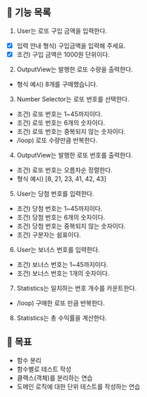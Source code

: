 ## 🚀 기능 목록

1. User는 로또 구입 금액을 입력한다.

- [x] 입력 안내 형식) 구입금액을 입력해 주세요.
- [x] 조건) 구입 금액은 1000원 단위이다.

2. OutputView는 발행한 로또 수량을 출력한다.

- 형식 예시) 8개를 구매했습니다.

3. Number Selector는 로또 번호를 선택한다.

- 조건) 로또 번호는 1~45까지이다.
- 조건) 로또 번호는 6개의 숫자이다.
- 조건) 로또 번호는 중복되지 않는 숫자이다.
- /loop) 로또 수량만큼 반복한다.

4. OutputView는 발행한 로또 번호를 출력한다.

- 조건) 로또 번호는 오름차순 정렬한다.
- 형식 예시) [8, 21, 23, 41, 42, 43]

5. User는 당첨 번호를 입력한다.

- 조건) 당첨 번호는 1~45까지이다.
- 조건) 당첨 번호는 6개의 숫자이다.
- 조건) 당첨 번호는 중복되지 않는 숫자이다.
- 조건) 구분자는 쉼표이다.

6. User는 보너스 번호를 입력한다.

- 조건) 보너스 번호는 1~45까지이다.
- 조건) 보너스 번호는 1개의 숫자이다.

7. Statistics는 일치하는 번호 개수를 카운트한다.

- /loop) 구매한 로또 만큼 반복한다.

8. Statistics는 총 수익률을 계산한다.

## 📌 목표

- 함수 분리
- 함수별로 테스트 작성
- 클랙스(객체)를 분리하는 연습
- 도메인 로직에 대한 단위 테스트를 작성하는 연습
